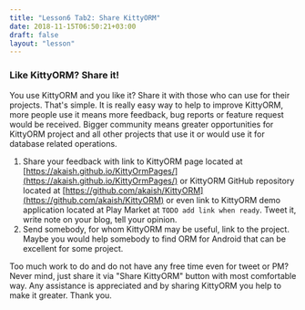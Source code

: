 ```yaml
---
title: "Lesson6 Tab2: Share KittyORM"
date: 2018-11-15T06:50:21+03:00
draft: false
layout: "lesson"
---
```

### Like KittyORM? Share it!
You use KittyORM and you like it? Share it with those who can use for their projects. That's simple. It is really easy way to help to improve KittyORM, more people use it means more feedback, bug reports or feature request would be received. Bigger community means greater opportunities for KittyORM project and all other projects that use it or would use it for database related operations. 

1. Share your feedback with link to KittyORM page located at [https://akaish.github.io/KittyOrmPages/](https://akaish.github.io/KittyOrmPages/) or KittyORM GitHub repository located at [https://github.com/akaish/KittyORM](https://github.com/akaish/KittyORM) or even link to KittyORM demo application located at Play Market at `TODO add link when ready`. Tweet it, write note on your blog, tell your opinion.
2. Send somebody, for whom KittyORM may be useful, link to the project. Maybe you would help somebody to find ORM for Android that can be excellent for some project.

Too much work to do and do not have any free time even for tweet or PM? Never mind, just share it via "Share KittyORM" button with most comfortable way. Any assistance is appreciated and by sharing KittyORM you help to make it greater. Thank you.


